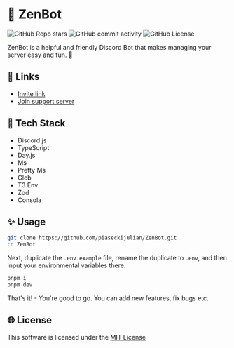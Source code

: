 # 🚀 ZenBot

![GitHub Repo stars](https://img.shields.io/github/stars/piaseckijulian/ZenBot?style=for-the-badge)
![GitHub commit activity](https://img.shields.io/github/commit-activity/t/piaseckijulian/ZenBot?style=for-the-badge)
![GitHub License](https://img.shields.io/github/license/piaseckijulian/ZenBot?style=for-the-badge)

ZenBot is a helpful and friendly Discord Bot that makes managing your server easy and fun. 🚀

## 🔗 Links

- [Invite link](https://discord.com/api/oauth2/authorize?client_id=988405560858771537&permissions=8&scope=bot)
- [Join support server](https://discord.gg/wrd5u2xCHn)

## 📐 Tech Stack

- Discord.js
- TypeScript
- Day.js
- Ms
- Pretty Ms
- Glob
- T3 Env
- Zod
- Consola

## ✨ Usage

```bash
git clone https://github.com/piaseckijulian/ZenBot.git
cd ZenBot
```

Next, duplicate the `.env.example` file, rename the duplicate to `.env`, and then input your environmental variables there.

```bash
pnpm i
pnpm dev
```

That's it! - You're good to go. You can add new features, fix bugs etc.

## 🌐 License

This software is licensed under the [MIT License](https://github.com/piaseckijulian/ZenBot/blob/main/LICENSE)
